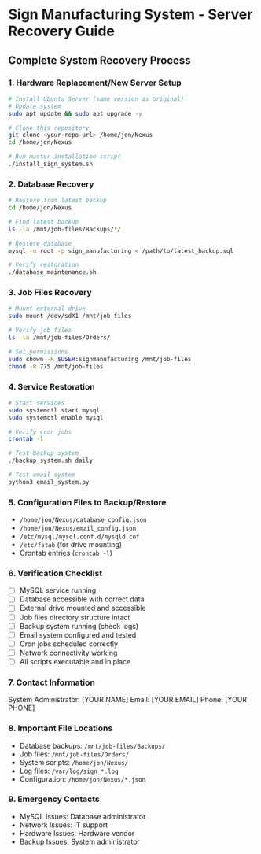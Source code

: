 # Sign Manufacturing System - Server Recovery Guide

## Complete System Recovery Process

### 1. Hardware Replacement/New Server Setup

```bash
# Install Ubuntu Server (same version as original)
# Update system
sudo apt update && sudo apt upgrade -y

# Clone this repository
git clone <your-repo-url> /home/jon/Nexus
cd /home/jon/Nexus

# Run master installation script
./install_sign_system.sh
```

### 2. Database Recovery

```bash
# Restore from latest backup
cd /home/jon/Nexus

# Find latest backup
ls -la /mnt/job-files/Backups/*/

# Restore database
mysql -u root -p sign_manufacturing < /path/to/latest_backup.sql

# Verify restoration
./database_maintenance.sh
```

### 3. Job Files Recovery

```bash
# Mount external drive
sudo mount /dev/sdX1 /mnt/job-files

# Verify job files
ls -la /mnt/job-files/Orders/

# Set permissions
sudo chown -R $USER:signmanufacturing /mnt/job-files
chmod -R 775 /mnt/job-files
```

### 4. Service Restoration

```bash
# Start services
sudo systemctl start mysql
sudo systemctl enable mysql

# Verify cron jobs
crontab -l

# Test backup system
./backup_system.sh daily

# Test email system
python3 email_system.py
```

### 5. Configuration Files to Backup/Restore

- `/home/jon/Nexus/database_config.json`
- `/home/jon/Nexus/email_config.json`
- `/etc/mysql/mysql.conf.d/mysqld.cnf`
- `/etc/fstab` (for drive mounting)
- Crontab entries (`crontab -l`)

### 6. Verification Checklist

- [ ] MySQL service running
- [ ] Database accessible with correct data
- [ ] External drive mounted and accessible
- [ ] Job files directory structure intact
- [ ] Backup system running (check logs)
- [ ] Email system configured and tested
- [ ] Cron jobs scheduled correctly
- [ ] Network connectivity working
- [ ] All scripts executable and in place

### 7. Contact Information

System Administrator: [YOUR NAME]
Email: [YOUR EMAIL]
Phone: [YOUR PHONE]

### 8. Important File Locations

- Database backups: `/mnt/job-files/Backups/`
- Job files: `/mnt/job-files/Orders/`
- System scripts: `/home/jon/Nexus/`
- Log files: `/var/log/sign_*.log`
- Configuration: `/home/jon/Nexus/*.json`

### 9. Emergency Contacts

- MySQL Issues: Database administrator
- Network Issues: IT support
- Hardware Issues: Hardware vendor
- Backup Issues: System administrator
